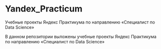 # Yandex_Practicum
Учебные проекты Яндекс Практикума по направлению «Специалист по Data Science»

В данном репозитории выложены учебные проекты Яндекс Практикума по направлению «Специалист по Data Science»
